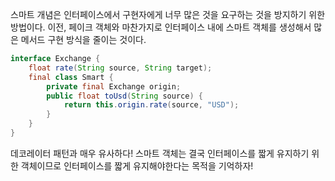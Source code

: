 스마트 개념은 인터페이스에서 구현자에게 너무 많은 것을 요구하는 것을 방지하기 위한 방법이다. 이전, 페이크 객체와 마찬가지로 인터페이스 내에 스마트 객체를 생성해서 많은 메서드 구현 방식을 줄이는 것이다.

```java
interface Exchange {
	float rate(String source, String target);
	final class Smart {
		private final Exchange origin;
		public float toUsd(String source) {
			return this.origin.rate(source, "USD");
		}
	}
}
```

데코레이터 패턴과 매우 유사하다! 스마트 객체는 결국 인터페이스를 짧게 유지하기 위한 객체이므로 인터페이스를 짧게 유지해야한다는 목적을 기억하자!